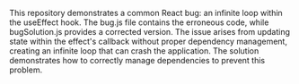 This repository demonstrates a common React bug: an infinite loop within the useEffect hook. The bug.js file contains the erroneous code, while bugSolution.js provides a corrected version.  The issue arises from updating state within the effect's callback without proper dependency management, creating an infinite loop that can crash the application. The solution demonstrates how to correctly manage dependencies to prevent this problem.